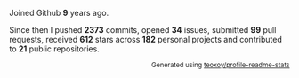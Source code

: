 Joined Github **9** years ago.

Since then I pushed **2373** commits, opened **34** issues, submitted **99** pull requests, received **612** stars across **182** personal projects and contributed to **21** public repositories.

<p align="right"><sub>Generated using <a href="https://github.com/marketplace/actions/profile-readme-stats">teoxoy/profile-readme-stats</a></sub></p>
